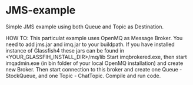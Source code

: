 # JMS-example
Simple JMS example using both Queue and Topic as Destination.

HOW TO:
This particulat example uses OpenMQ as Message Broker.
You need to add jms.jar and imq.jar to your buildpath. If you have installed instance of Glassfish4 these jars can be found in <YOUR_GLASSFIH_INSTALL_DIR>/mq/lib
Start imqbrokered.exe, then start imqadmin.exe (in bin folder of your local OpenMQ installation) and create new Broker. Then start connection to this broker and create one Queue - StockQueue, and one Topic - ChatTopic.
Compile and run code.

